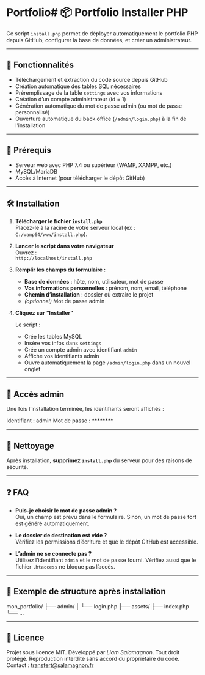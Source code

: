 # Portfolio# 📦 Portfolio Installer PHP

Ce script `install.php` permet de déployer automatiquement le portfolio PHP depuis GitHub, configurer la base de données, et créer un administrateur.

---

## 🚀 Fonctionnalités

- Téléchargement et extraction du code source depuis GitHub
- Création automatique des tables SQL nécessaires
- Préremplissage de la table `settings` avec vos informations
- Création d’un compte administrateur (id = 1)
- Génération automatique du mot de passe admin (ou mot de passe personnalisé)
- Ouverture automatique du back office (`/admin/login.php`) à la fin de l’installation

---

## 🔧 Prérequis

- Serveur web avec PHP 7.4 ou supérieur (WAMP, XAMPP, etc.)
- MySQL/MariaDB
- Accès à Internet (pour télécharger le dépôt GitHub)

---

## 🛠️ Installation

1. **Télécharger le fichier `install.php`**  
   Placez-le à la racine de votre serveur local (ex : `C:/wamp64/www/install.php`).

2. **Lancer le script dans votre navigateur**  
   Ouvrez :  
   `http://localhost/install.php`

3. **Remplir les champs du formulaire :**

   - **Base de données** : hôte, nom, utilisateur, mot de passe
   - **Vos informations personnelles** : prénom, nom, email, téléphone
   - **Chemin d’installation** : dossier où extraire le projet
   - _(optionnel)_ Mot de passe admin

4. **Cliquez sur “Installer”**

   Le script :
   - Crée les tables MySQL
   - Insère vos infos dans `settings`
   - Crée un compte admin avec identifiant `admin`
   - Affiche vos identifiants admin
   - Ouvre automatiquement la page `/admin/login.php` dans un nouvel onglet

---

## 🔑 Accès admin

Une fois l’installation terminée, les identifiants seront affichés :

Identifiant : admin
Mot de passe : ********


---

## 🧹 Nettoyage

Après installation, **supprimez `install.php`** du serveur pour des raisons de sécurité.

---

## ❓ FAQ

- **Puis-je choisir le mot de passe admin ?**  
  Oui, un champ est prévu dans le formulaire. Sinon, un mot de passe fort est généré automatiquement.

- **Le dossier de destination est vide ?**  
  Vérifiez les permissions d’écriture et que le dépôt GitHub est accessible.

- **L’admin ne se connecte pas ?**  
  Utilisez l’identifiant `admin` et le mot de passe fourni. Vérifiez aussi que le fichier `.htaccess` ne bloque pas l’accès.

---

## 📁 Exemple de structure après installation

mon_portfolio/
├── admin/
│ └── login.php
├── assets/
├── index.php
└── ...


---

## 📝 Licence

Projet sous licence MIT. Développé par *Liam Salamagnon*. Tout droit protégé. Reproduction interdite sans accord du propriétaire du code. Contact : transfert@salamagnon.fr
